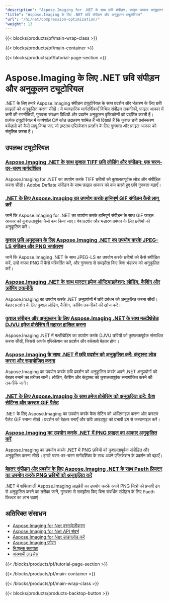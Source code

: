```yaml
---
"description": "Aspose.Imaging for .NET के साथ छवि संपीड़न, फ़ाइल आकार अनुकूलन और प्रदर्शन वृद्धि के लिए चरण-दर-चरण ट्यूटोरियल।"
"title": "Aspose.Imaging के लिए .NET छवि संपीड़न और अनुकूलन ट्यूटोरियल"
"url": "/hi/net/compression-optimization/"
"weight": 13
---
```


{{< blocks/products/pf/main-wrap-class >}}

{{< blocks/products/pf/main-container >}}

{{< blocks/products/pf/tutorial-page-section >}}
# Aspose.Imaging के लिए .NET छवि संपीड़न और अनुकूलन ट्यूटोरियल

.NET के लिए हमारे Aspose.Imaging संपीड़न ट्यूटोरियल के साथ प्रदर्शन और भंडारण के लिए छवि फ़ाइलों को अनुकूलित करना सीखें। ये व्यावहारिक मार्गदर्शिकाएँ विभिन्न संपीड़न तकनीकों, फ़ाइल आकार में कमी की रणनीतियों, गुणवत्ता संरक्षण विधियों और प्रदर्शन अनुकूलन दृष्टिकोणों को प्रदर्शित करती हैं। प्रत्येक ट्यूटोरियल में कार्यशील C# कोड उदाहरण शामिल हैं जो दिखाते हैं कि कुशल छवि प्रसंस्करण वर्कफ़्लो को कैसे लागू किया जाए जो इष्टतम एप्लिकेशन प्रदर्शन के लिए गुणवत्ता और फ़ाइल आकार को संतुलित करता है।

## उपलब्ध ट्यूटोरियल

### [Aspose.Imaging .NET के साथ कुशल TIFF छवि लोडिंग और संपीड़न: एक चरण-दर-चरण मार्गदर्शिका](./load-compress-tiff-images-aspose-imaging-dotnet/)
Aspose.Imaging for .NET का उपयोग करके TIFF छवियों को कुशलतापूर्वक लोड और संपीड़ित करना सीखें। Adobe Deflate संपीड़न के साथ फ़ाइल आकार को कम करते हुए छवि गुणवत्ता बढ़ाएँ।

### [.NET के लिए Aspose.Imaging का उपयोग करके हानिपूर्ण GIF संपीड़न कैसे लागू करें](./lossy-gif-compression-aspose-imaging-dotnet/)
जानें कि Aspose.Imaging for .NET का उपयोग करके हानिपूर्ण संपीड़न के साथ GIF फ़ाइल आकार को कुशलतापूर्वक कैसे कम किया जाए। वेब प्रदर्शन और भंडारण प्रबंधन के लिए छवियों को अनुकूलित करें।

### [कुशल छवि अनुकूलन के लिए Aspose.Imaging .NET का उपयोग करके JPEG-LS संपीड़न और PNG रूपांतरण](./jpeg-ls-compression-aspose-imaging-net/)
जानें कि Aspose.Imaging .NET के साथ JPEG-LS का उपयोग करके छवियों को कैसे संपीड़ित करें, उन्हें वापस PNG में कैसे परिवर्तित करें, और गुणवत्ता से समझौता किए बिना भंडारण को अनुकूलित करें।

### [Aspose.Imaging .NET के साथ मास्टर इमेज ऑप्टिमाइज़ेशन: लोडिंग, कैशिंग और क्रॉपिंग तकनीकें](./optimize-images-aspose-imaging-net/)
Aspose.Imaging का उपयोग करके .NET अनुप्रयोगों में छवि प्रबंधन को अनुकूलित करना सीखें। बेहतर प्रदर्शन के लिए कुशल लोडिंग, कैशिंग, क्रॉपिंग तकनीकों की खोज करें।

### [कुशल संपीड़न और अनुकूलन के लिए Aspose.Imaging .NET के साथ मल्टीथ्रेडेड DJVU इमेज प्रोसेसिंग में महारत हासिल करना](./multithreaded-djvu-processing-aspose-imaging-net/)
Aspose.Imaging .NET में मल्टीथ्रेडिंग का उपयोग करके DJVU छवियों को कुशलतापूर्वक संसाधित करना सीखें, जिससे आपके एप्लिकेशन का प्रदर्शन और वर्कफ़्लो बेहतर होगा।

### [Aspose.Imaging के साथ .NET में छवि प्रदर्शन को अनुकूलित करें: कंट्रास्ट लोड करना और समायोजित करना](./optimize-image-performance-aspose-imaging-net/)
Aspose.Imaging का उपयोग करके छवि प्रदर्शन को अनुकूलित करके अपने .NET अनुप्रयोगों को बेहतर बनाने का तरीका जानें। लोडिंग, कैशिंग और कंट्रास्ट को कुशलतापूर्वक समायोजित करने की तकनीकें जानें।

### [.NET के लिए Aspose.Imaging के साथ इमेज प्रोसेसिंग को अनुकूलित करें: कैश सेटिंग्स और कस्टम GIF पैलेट](./aspose-imaging-net-optimize-cache-create-gifs/)
.NET के लिए Aspose.Imaging का उपयोग करके कैश सेटिंग को ऑप्टिमाइज़ करना और कस्टम पैलेट GIF बनाना सीखें। प्रदर्शन को बेहतर बनाएँ और छवि आउटपुट को प्रभावी ढंग से कस्टमाइज़ करें।

### [Aspose.Imaging का उपयोग करके .NET में PNG फ़ाइल का आकार अनुकूलित करें](./png-compression-dotnet-aspose-imaging/)
Aspose.Imaging का उपयोग करके .NET में PNG छवियों को कुशलतापूर्वक संपीड़ित और अनुकूलित करना सीखें। हमारे चरण-दर-चरण मार्गदर्शिका के साथ अपने एप्लिकेशन के प्रदर्शन को बढ़ाएँ।

### [बेहतर संपीड़न और प्रदर्शन के लिए Aspose.Imaging .NET के साथ Paeth फ़िल्टर का उपयोग करके PNG छवियों को अनुकूलित करें](./optimize-png-images-using-paeth-filter-aspose-imaging-net/)
.NET में शक्तिशाली Aspose.Imaging लाइब्रेरी का उपयोग करके अपने PNG चित्रों को प्रभावी ढंग से अनुकूलित करने का तरीका जानें, गुणवत्ता से समझौता किए बिना संवर्धित संपीड़न के लिए Paeth फ़िल्टर का लाभ उठाएं।

## अतिरिक्त संसाधन

- [Aspose.Imaging for Net दस्तावेज़ीकरण](https://docs.aspose.com/imaging/net/)
- [Aspose.Imaging for Net API संदर्भ](https://reference.aspose.com/imaging/net/)
- [Aspose.Imaging for Net डाउनलोड करें](https://releases.aspose.com/imaging/net/)
- [Aspose.Imaging फ़ोरम](https://forum.aspose.com/c/imaging)
- [निःशुल्क सहायता](https://forum.aspose.com/)
- [अस्थायी लाइसेंस](https://purchase.aspose.com/temporary-license/)

{{< /blocks/products/pf/tutorial-page-section >}}

{{< /blocks/products/pf/main-container >}}

{{< /blocks/products/pf/main-wrap-class >}}

{{< blocks/products/products-backtop-button >}}